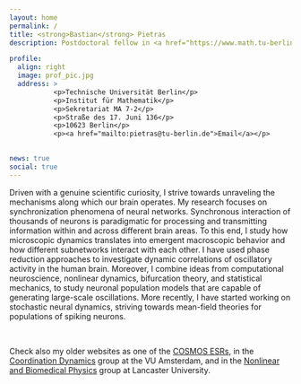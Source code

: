 ```yaml
---
layout: home
permalink: /
title: <strong>Bastian</strong> Pietras
description: Postdoctoral fellow in <a href="https://www.math.tu-berlin.de/fachgebiete_ag_stochfinanz/fg_daten_assimilation_in_den_neurowissenschaften/v_menue/fg_daten_assimilation_in_den_neurowissenschaften/" target="_self">Computational Neuroscience and Data Assimilation</a>

profile:
  align: right
  image: prof_pic.jpg
  address: >
           <p>Technische Universität Berlin</p>
           <p>Institut für Mathematik</p>
           <p>Sekretariat MA 7-2</p>
           <p>Straße des 17. Juni 136</p>
           <p>10623 Berlin</p>
           <p><a href="mailto:pietras@tu-berlin.de">Email</a></p>
           

news: true
social: true
---
```


Driven with a genuine scientific curiosity, I strive towards unraveling the mechanisms along which our brain operates.
My research focuses on synchronization phenomena of neural networks.
Synchronous interaction of thousands of neurons is paradigmatic for processing and transmitting information within and across different brain areas.
To this end, I study how microscopic dynamics translates into emergent macroscopic behavior and how different subnetworks interact with each other.
I have used phase reduction approaches to investigate dynamic correlations of oscillatory activity in the human brain. 
Moreover, I combine ideas from computational neuroscience, nonlinear dynamics, bifurcation theory, and statistical mechanics, to study neuronal population models that are capable of generating large-scale oscillations.
More recently, I have started working on stochastic neural dynamics, striving towards mean-field theories for populations of spiking neurons.

<br/>

Check also my older websites as one of the [COSMOS ESRs](https://www.uni-potsdam.de/cosmos-itn/people/early-stage-researchers-esrs/bastian-pietras/), in the [Coordination Dynamics](https://www.human-movement-sciences.nl/cd/current-phds/bastian/) group at the VU Amsterdam, and in the [Nonlinear and Biomedical Physics](http://www.research.lancs.ac.uk/portal/en/people/bastian-pietras(7175062e-59d9-4264-8ff0-3cf5a13be5ec).html) group at Lancaster University.
